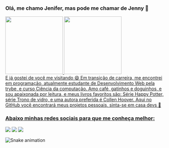 ### Olá, me chamo Jenifer, mas pode me chamar de Jenny 👋
<div>
<a href="https://github.com/jenifergs">
<img height="180em" src="https://github-readme-stats.vercel.app/api/top-langs/?username=jenifergs&layout=compact&langs_count=7&theme=dracula"/>
<img height="180em" src="https://github-readme-stats.vercel.app/api?username=jenifergs&show_icons=true&theme=dracula&include_all_commits=true&count_private=true"/>
</div>
  E já gostei de você me visitando 😄
Em transição de carreira, me encontrei em programação, atualmente estudante de Desenvolvimento Web pela trybe, e curso Ciência da computação. Amo café, gatinhos e doguinhos, e sou apaixonada por leitura, e meus livros favoritos são: Série Happy Potter, série Trono de vidro, e uma autora preferida é Collen Hoover. Aqui no GitHub você encontrará meus projetos pessoais, sinta-se em casa devs 👯 

### Abaixo minhas redes sociais para que me conheça melhor:
<div>
<a href="https://instagram.com/livrosdajeni" target="_blank"><img src="https://img.shields.io/badge/-Instagram-%23E4405F?style=for-the-badge&logo=instagram&logoColor=white" target="_blank"></a>
<a href = "mailto:contato.comercialjenifer@gmail.com"><img src="https://img.shields.io/badge/Gmail-D14836?style=for-the-badge&logo=gmail&logoColor=white" target="_blank"></a>
<a href="https://www.linkedin.com/in/jenifergoncalvesdev" target="_blank"><img src="https://img.shields.io/badge/-LinkedIn-%230077B5?style=for-the-badge&logo=linkedin&logoColor=white" target="_blank"></a>   
</div>
  
![Snake animation](https://github.com/jenifergs/jenifergs/blob/output/github-contribution-grid-snake.svg)


